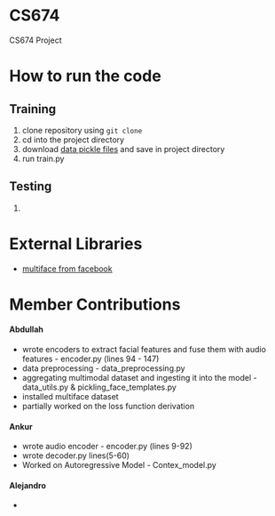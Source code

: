 # CS674
CS674 Project


# How to run the code

## Training
1. clone repository using `git clone`
2. cd into the project directory
3. download [data pickle files](https://drive.google.com/drive/folders/1N6P-v1yPJT0vDN5pO9qxFfK1nayBMG8B?usp=sharing) and save in project directory
4. run train.py


## Testing
1. 

# External Libraries
* [multiface from facebook](https://github.com/facebookresearch/multiface)

# Member Contributions

#### Abdullah
* wrote encoders to extract facial features and fuse them with audio features - encoder.py (lines 94 - 147)
* data preprocessing - data_preprocessing.py
* aggregating multimodal dataset and ingesting it into the model - data_utils.py & pickling_face_templates.py
* installed multiface dataset
* partially worked on the loss function derivation


#### Ankur
* wrote audio encoder - encoder.py (lines 9-92)
* wrote decoder.py lines(5-60)
* Worked on Autoregressive Model - Contex_model.py 



#### Alejandro
* 
